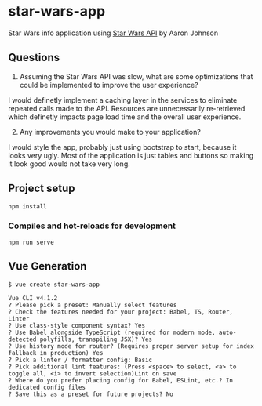# star-wars-app

Star Wars info application using [Star Wars API](https://swapi.co/) by Aaron Johnson

## Questions
1. Assuming the Star Wars API was slow, what are some optimizations that could be implemented to improve the user experience?

I would definetly implement a caching layer in the services to eliminate repeated calls made to the API. Resources are unnecessarily re-retrieved which definetly impacts page load time and the overall user experience.

2. Any improvements you would make to your application?

I would style the app, probably just using bootstrap to start, because it looks very ugly. Most of the application is just tables and buttons so making it look good would not take very long.

## Project setup
```
npm install
```

### Compiles and hot-reloads for development
```
npm run serve
```

## Vue Generation
```
$ vue create star-wars-app

Vue CLI v4.1.2
? Please pick a preset: Manually select features
? Check the features needed for your project: Babel, TS, Router, Linter
? Use class-style component syntax? Yes
? Use Babel alongside TypeScript (required for modern mode, auto-detected polyfills, transpiling JSX)? Yes
? Use history mode for router? (Requires proper server setup for index fallback in production) Yes
? Pick a linter / formatter config: Basic
? Pick additional lint features: (Press <space> to select, <a> to toggle all, <i> to invert selection)Lint on save
? Where do you prefer placing config for Babel, ESLint, etc.? In dedicated config files
? Save this as a preset for future projects? No
```
